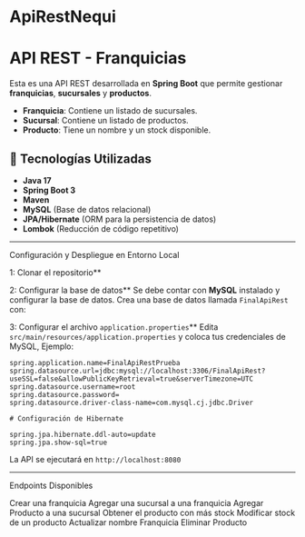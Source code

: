 # ApiRestNequi

# API REST - Franquicias

Esta es una API REST desarrollada en **Spring Boot** que permite gestionar **franquicias**, **sucursales** y **productos**. 

- **Franquicia**: Contiene un listado de sucursales.
- **Sucursal**: Contiene un listado de productos.
- **Producto**: Tiene un nombre y un stock disponible.

## 🚀 Tecnologías Utilizadas
- **Java 17**
- **Spring Boot 3**
- **Maven**
- **MySQL** (Base de datos relacional)
- **JPA/Hibernate** (ORM para la persistencia de datos)
- **Lombok** (Reducción de código repetitivo)

---
 Configuración y Despliegue en Entorno Local

1: Clonar el repositorio**

2: Configurar la base de datos**
Se debe contar con **MySQL** instalado y configurar la base de datos. Crea una base de datos llamada `FinalApiRest` con:


3: Configurar el archivo `application.properties`**
Edita `src/main/resources/application.properties` y coloca tus credenciales de MySQL, Ejemplo:
```properties
spring.application.name=FinalApiRestPrueba
spring.datasource.url=jdbc:mysql://localhost:3306/FinalApiRest?useSSL=false&allowPublicKeyRetrieval=true&serverTimezone=UTC
spring.datasource.username=root
spring.datasource.password=
spring.datasource.driver-class-name=com.mysql.cj.jdbc.Driver

# Configuración de Hibernate

spring.jpa.hibernate.ddl-auto=update
spring.jpa.show-sql=true
```

La API se ejecutará en `http://localhost:8080`

---

Endpoints Disponibles


Crear una franquicia
Agregar una sucursal a una franquicia
Agregar Producto a una sucursal
Obtener el producto con más stock 
Modificar stock de un producto
Actualizar nombre Franquicia
Eliminar Producto



